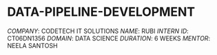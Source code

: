 # DATA-PIPELINE-DEVELOPMENT
*COMPANY*: CODETECH IT SOLUTIONS
*NAME*: RUBI
*INTERN ID*: CT06DN1356
*DOMAIN*: DATA SCIENCE
*DURATION*: 6 WEEKS
*MENTOR*: NEELA SANTOSH

